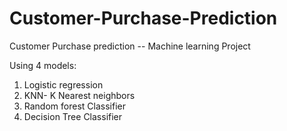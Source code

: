 # Customer-Purchase-Prediction
Customer Purchase prediction -- Machine learning Project
 
 Using 4 models:
  1. Logistic regression
  2. KNN- K Nearest neighbors
  3. Random forest Classifier
  4. Decision Tree Classifier

